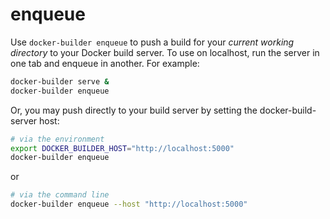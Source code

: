# enqueue

Use `docker-builder enqueue` to push a build for your *current working
directory* to your Docker build server.  To use on localhost, run the server
in one tab and enqueue in another.  For example:

```bash
docker-builder serve &
docker-builder enqueue
```

Or, you may push directly to your build server by setting the
docker-build-server host:

```bash
# via the environment
export DOCKER_BUILDER_HOST="http://localhost:5000"
docker-builder enqueue
```

or

```bash
# via the command line
docker-builder enqueue --host "http://localhost:5000"
```
